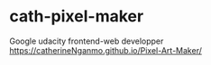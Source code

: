 # cath-pixel-maker
Google udacity  frontend-web developper
https://catherineNganmo.github.io/Pixel-Art-Maker/
